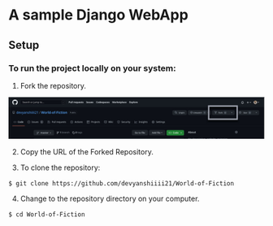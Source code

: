 # A sample Django WebApp 

## Setup

### To run the project locally on your system:

1. Fork the repository.


<img src="src\assets\fork_image.jpg"></img>

2. Copy the URL of the Forked Repository.
    
3. To clone the repository:

```sh
$ git clone https://github.com/devyanshiiii21/World-of-Fiction
```
4. Change to the repository directory on your computer.

```sh
$ cd World-of-Fiction
```

